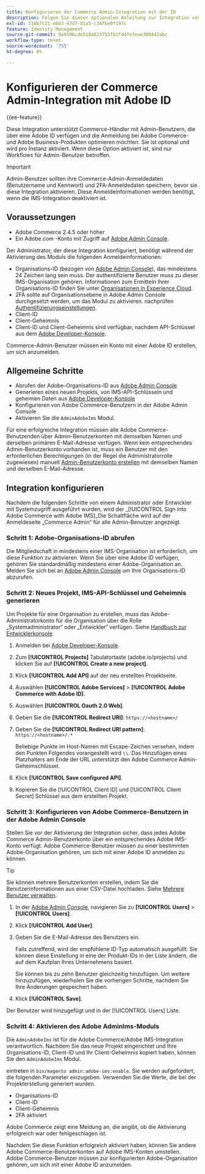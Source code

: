 ```yaml
---
title: Konfigurieren der Commerce Admin-Integration mit der ID
description: Folgen Sie dieser optionalen Anleitung zur Integration von Adobe Commerce Admin-Benutzerkontenanmeldungen in Adobe ID.
exl-id: 518b7c21-e6b3-47d7-81a5-c34fbe0f197c
feature: Identity Management
source-git-commit: 9a9106cde5184823755fb1f44fe7eae300442abc
workflow-type: tm+mt
source-wordcount: '755'
ht-degree: 0%

---
```


# Konfigurieren der Commerce Admin-Integration mit Adobe ID

{{ee-feature}}

Diese Integration unterstützt Commerce-Händler mit Admin-Benutzern, die über eine Adobe ID verfügen und die Anmeldung bei Adobe Commerce- und Adobe Business-Produkten optimieren möchten. Sie ist optional und wird pro Instanz aktiviert. Wenn diese Option aktiviert ist, sind nur Workflows für Admin-Benutzer betroffen. 

>[!IMPORTANT]
>
>Admin-Benutzer sollten ihre Commerce-Admin-Anmeldedaten (Benutzername und Kennwort) und 2FA-Anmeldedaten speichern, bevor sie diese Integration aktivieren. Diese Anmeldeinformationen werden benötigt, wenn die IMS-Integration deaktiviert ist.

## Voraussetzungen

* Adobe Commerce 2.4.5 oder höher
* Ein Adobe.com -Konto mit Zugriff auf [Adobe Admin Console](https://adminconsole.adobe.com/).

Der Administrator, der diese Integration konfiguriert, benötigt während der Aktivierung des Moduls die folgenden Anmeldeinformationen:

* Organisations-ID (bezogen von [Adobe Admin Console](https://adminconsole.adobe.com/)), das mindestens 24 Zeichen lang sein muss. Der authentifizierte Benutzer muss zu dieser IMS-Organisation gehören. Informationen zum Ermitteln Ihrer Organisations-ID finden Sie unter [Organisationen in Experience Cloud](https://experienceleague.adobe.com/docs/core-services/interface/administration/organizations.html).
* 2FA sollte auf Organisationsebene in Adobe Admin Console durchgesetzt werden, um das Modul zu aktivieren. nachprüfen [Authentifizierungseinstellungen](https://helpx.adobe.com/enterprise/using/authentication-settings.html#two-step-verification).
* Client-ID
* Client-Geheimnis
* Client-ID und Client-Geheimnis sind verfügbar, nachdem API-Schlüssel aus dem [Adobe Developer-Konsole](https://developer.adobe.com/developer-console/docs/guides/credentials/).

Commerce-Admin-Benutzer müssen ein Konto mit einer Adobe ID erstellen, um sich anzumelden.

## Allgemeine Schritte

* Abrufen der Adobe-Organisations-ID aus [Adobe Admin Console](https://adminconsole.adobe.com/)
* Generieren eines neuen Projekts, von IMS-API-Schlüsseln und geheimen Daten aus [Adobe Developer-Konsole](https://developer.adobe.com/)
* Konfigurieren von Adobe Commerce-Benutzern in der Adobe Admin Console
* Aktivieren Sie die `AdminAdobeIms` Modul.

Für eine erfolgreiche Integration müssen alle Adobe Commerce-Benutzenden über Admin-Benutzerkonten mit demselben Namen und derselben primären E-Mail-Adresse verfügen. Wenn kein entsprechendes Admin-Benutzerkonto vorhanden ist, muss ein Benutzer mit den erforderlichen Berechtigungen (in der Regel die Administratorrolle zugewiesen) manuell [Admin-Benutzerkonto erstellen](../systems/permissions-users-all.md#create-a-user) mit demselben Namen und derselben E-Mail-Adresse.

## Integration konfigurieren

Nachdem die folgenden Schritte von einem Administrator oder Entwickler mit Systemzugriff ausgeführt wurden, wird der _[!UICONTROL Sign into Adobe Commerce with Adobe IMS]_Die Schaltfläche wird auf der Anmeldeseite „Commerce Admin“ für alle Admin-Benutzer angezeigt.

### Schritt 1: Adobe-Organisations-ID abrufen

Die Mitgliedschaft in mindestens einer IMS-Organisation ist erforderlich, um diese Funktion zu aktivieren. Wenn Sie über eine Adobe ID verfügen, gehören Sie standardmäßig mindestens einer Adobe-Organisation an. Melden Sie sich bei an [Adobe Admin Console](https://adminconsole.adobe.com/) um Ihre Organisations-ID abzurufen.

### Schritt 2: Neues Projekt, IMS-API-Schlüssel und Geheimnis generieren

Um Projekte für eine Organisation zu erstellen, muss das Adobe-Administratorkonto für die Organisation über die Rolle „Systemadministrator“ oder „Entwickler“ verfügen. Siehe [Handbuch zur Entwicklerkonsole](https://developer.adobe.com/developer-console/docs/guides/projects/).

1. Anmelden bei [Adobe Developer-Konsole](https://developer.adobe.com/).
1. Zum **[!UICONTROL Projects]** Tabulatortaste (adobe.io/projects) und klicken Sie auf **[!UICONTROL Create a new project]**.
1. Klick **[!UICONTROL Add API]** auf der neu erstellten Projektseite.
1. Auswählen **[!UICONTROL Adobe Services]** > **[!UICONTROL Adobe Commerce with Adobe ID]**.
1. Auswählen **[!UICONTROL Oauth 2.0 Web]**.
1. Geben Sie die **[!UICONTROL Redirect URI]**: `https://<hostname>/`
1. Geben Sie die **[!UICONTROL Redirect URI pattern]**: `https://<hostname>/.*`

   Beliebige Punkte im Host-Namen mit Escape-Zeichen versehen, indem den Punkten Folgendes vorangestellt wird `\\`. Das Hinzufügen eines Platzhalters am Ende der URL unterstützt den Adobe Commerce Admin-Geheimschlüssel.

1. Klick **[!UICONTROL Save configured API]**.
1. Kopieren Sie die [!UICONTROL Client ID] und [!UICONTROL Client Secret] Schlüssel aus dem erstellten Projekt.

### Schritt 3: Konfigurieren von Adobe Commerce-Benutzern in der Adobe Admin Console

Stellen Sie vor der Aktivierung der Integration sicher, dass jedes Adobe Commerce Admin-Benutzerkonto über ein entsprechendes Adobe IMS-Konto verfügt. Adobe Commerce-Benutzer müssen zu einer bestimmten Adobe-Organisation gehören, um sich mit einer Adobe ID anmelden zu können.

>[!TIP]
>
>Sie können mehrere Benutzerkonten erstellen, indem Sie die Benutzerinformationen aus einer CSV-Datei hochladen. Siehe [Mehrere Benutzer verwalten](https://helpx.adobe.com/enterprise/using/bulk-upload-users.html).

1. In der [Adobe Admin Console](https://helpx.adobe.com/de/enterprise/using/admin-console.html), navigieren Sie zu **[!UICONTROL Users]**  > **[!UICONTROL Users]**.

1. Klick **[!UICONTROL Add User]**.

1. Geben Sie die E-Mail-Adresse des Benutzers ein.

   Falls zutreffend, wird der empfohlene ID-Typ automatisch ausgefüllt. Sie können diese Einstellung in eine der Produkt-IDs in der Liste ändern, die auf dem Kaufplan Ihres Unternehmens basiert.

   Sie können bis zu zehn Benutzer gleichzeitig hinzufügen. Um weitere hinzuzufügen, wiederholen Sie die vorherigen Schritte, nachdem Sie Ihre Änderungen gespeichert haben.

1. Klick **[!UICONTROL Save]**.

Der Benutzer wird hinzugefügt und in der [!UICONTROL Users] Liste.

### Schritt 4: Aktivieren des Adobe AdminIms-Moduls

Die `AdminAdobeIms` ist für die Adobe Commerce/Adobe IMS-Integration verantwortlich. Nachdem Sie das neue Projekt eingerichtet und Ihre Organisations-ID, Client-ID und Ihr Client-Geheimnis kopiert haben, können Sie den `AdminAdobeIms` Modul.

eintreten in `bin/magento admin:adobe-ims:enable`. Sie werden aufgefordert, die folgenden Parameter einzugeben. Verwenden Sie die Werte, die bei der Projekterstellung generiert wurden.

* Organisations-ID
* Client-ID
* Client-Geheimnis
* 2FA aktiviert

Adobe Commerce zeigt eine Meldung an, die angibt, ob die Aktivierung erfolgreich war oder fehlgeschlagen ist.

Nachdem Sie diese Funktion erfolgreich aktiviert haben, können Sie andere Adobe Commerce-Benutzerkonten auf Adobe IMS-Konten umstellen. Adobe Commerce-Benutzer müssen zur konfigurierten Adobe-Organisation gehören, um sich mit einer Adobe ID anzumelden.
